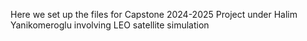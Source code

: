 Here we set up the files for Capstone 2024-2025 Project under Halim Yanikomeroglu involving LEO satellite simulation

